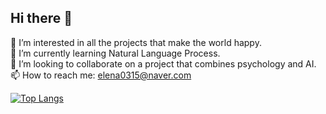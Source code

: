 ## Hi there 👋

<!--
**ocean010315/ocean010315** is a ✨ _special_ ✨ repository because its `README.md` (this file) appears on your GitHub profile.

Here are some ideas to get you started:
-->
🔭 I’m interested in all the projects that make the world happy.   
🌱 I’m currently learning Natural Language Process.   
👯 I’m looking to collaborate on a project that combines psychology and AI.   
📫 How to reach me: elena0315@naver.com   

[![Top Langs](https://github-readme-stats.vercel.app/api/top-langs/?username=ocean010315)](https://github.com/anuraghazra/github-readme-stats)
